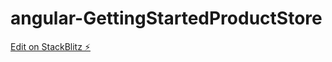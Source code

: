 # angular-GettingStartedProductStore

[Edit on StackBlitz ⚡️](https://stackblitz.com/edit/angular-uqwvvy)